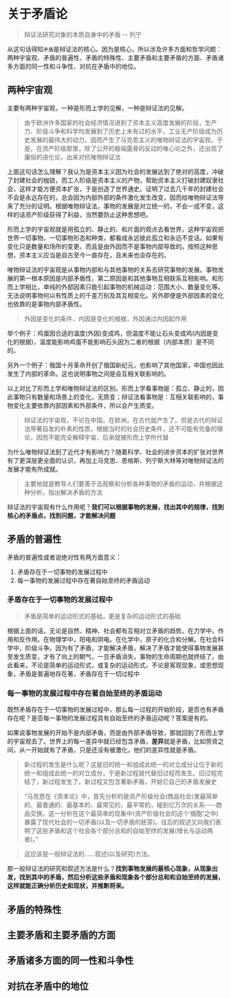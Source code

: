 # 关于矛盾论


> 辩证法研究对象的本质自身中的矛盾 -- 列宁

从这句话得知`矛盾`是辩证法的核心。因为是核心，所以涉及许多方面和哲学问题：两种宇宙观、矛盾的普遍性、矛盾的特殊性、主要矛盾和主要矛盾的方面、矛盾诸多方面的同一性和斗争性、对抗在矛盾中的地位。

## 两种宇宙观
主要有两种宇宙观，一种是形而上学的见解，一种是辩证法的见解。
>由于欧洲许多国家的社会经济情况进到了资本主义高度发展的阶段，生产力、阶级斗争和科学均发展到了历史上未有过的水平，工业无产阶级成为历史发展的最伟大的动力，因而产生了马克思主义的唯物辩证法的宇宙观。于是，在资产阶级那里，除了公开的极端露骨的反动的唯心论之外，还出现了庸俗的进化论，出来对抗唯物辩证法

上面这句话怎么理解？我认为是资本主义因为社会的发展达到了绝对的高度，冲破了封建社会的枷锁，而工人阶级是资本主义的产物，帮助资本主义打破封建奴隶社会，这样才能方便资本扩张，于是创造了世界通史。证明了过去几千年的封建社会不会是永远存在的，总会因为内部外部的条件激化发生改变，因而给唯物辩证法带来了充分的证明。根据唯物辩证法，事物的发展是对立统一的，不会一成不变，这样的话资产阶级获得了利益，当然要防止这种思想吧。

形而上学的宇宙观就是用孤立的、静止的、和片面的观点去看世界，这种宇宙观把世界一切事物，一切事物形态和种类，都看成永远彼此孤立和永远不变话。如果有变化只是数量和场所的变更。而且是由外因而不是事物内部导致的。按照这种思想，资本主义应当是自古至今一直存在，且未来也会存在的。

唯物辩证法的宇宙观是从事物内部和与其他事物的关系去研究事物的发展。事物发展的第一根本原因是内部矛盾性，第二原因是和其他事物互相联系互相影响。和形而上学相比，单纯的外部因素只能引起事物的机械运动：范围大小、数量变化等。无法说明事物何以有性质上的千差万别及其互相变化。另外即便是外部因素的变化也依靠的是事物内部矛盾性。
> 外因是变化的条件，内因是变化的根据，外因通过内因起作用

举个例子：鸡蛋因合适的温度(外因)变成鸡，但温度不能让石头变成鸡(内因是变化的根据)，温度能影响鸡蛋不能影响石头因为二者的根据（内部本质）是不同的。

另外一个例子：俄国十月革命开创了俄国新纪元，也影响了其他国家，中国也因此发生了内部的革命。这也说明事物之间是会互相关联影响的。

以上对比了形而上学和唯物辩证法的区别。形而上学看事物是：孤立、静止的，因此事物只有数量和场景上的变化，无质变；辩证法看事物是：互相关联影响的，事物变化主要依靠内部因素和外部条件，所以会产生质变。

> 辩证法的宇宙观，不论在中国，在欧洲，在古代就产生了。但是古代的辩证法带著自发的朴素的性质，根据当时的社会历史条件，还不可能有完备的理论，因而不能完全解释宇宙，后来就被形而上学所代替

为什么唯物辩证法到了近代才有影响力？随着科学、社会的进步资本的扩张对世界有了更深层更全面的认识，再加上马克思、恩格斯、列宁斯大林等对唯物辩证法的发展才能有所成就。

> 主要地就是教导人们要善于去观察和分析各种事物的矛盾的运动，并根据这种分析，指出解决矛盾的方法

辩证法的宇宙观有什么作用呢？**我们可以根据事物的发展，找出其中的规律，找到核心的矛盾点，找到问题，才能解决问题**

## 矛盾的普遍性
矛盾的普遍性或者说绝对性有两方面意义：
1. 矛盾存在于一切事物的发展过程中
2. 每一事物的发展过程中存在著自始至终的矛盾运动

### 矛盾存在于一切事物的发展过程中
> 矛盾是简单的运动形式的基础，更是复杂的运动形式的基础

根据上面的话，无论是自然、精神、社会都有互相对立矛盾的趋势。在力学中，作用和反作用。在物理学中，阳电和阴电。在化学中，原子的化合和分解。在社会科学中，阶级斗争。因为有了矛盾，才能解决矛盾，解决了矛盾才能使得事物发展甚至发生质变，才有了向上的朝气，一旦矛盾消失，事物的生命周期也就终结了。由此看来，不论是简单的运动形式，或复杂的运动形式，不论是客观现象，或思想现象，矛盾是普遍地存在著，矛盾存在于一切过程中

### 每一事物的发展过程中存在著自始至终的矛盾运动
既然矛盾存在于一切事物的发展过程中，那么每一过程的开始阶段，是否也有矛盾存在呢？是否每一事物的发展过程具有自始至终的矛盾运动呢？答案是有的。

如果说事物发展的开始不是内部矛盾，而是由外部矛盾导致，那就回到了形而上学的宇宙观去了。世界上的每一差异中就已经包含矛盾，**差异**就是矛盾，比如劳资之间，从一开始就有了矛盾，只是还没有被激化，他们的差异性就是矛盾。

> 新过程的发生是什么呢？这是旧的统一和组成此统一的对立成分让位于新的统一和组成此统一的对立成分，于是新过程就代替旧过程而发生。旧过程完结了，新过程发生了。新过程又包含著新矛盾，开始它自己的矛盾发展史

> “马克思在《资本论》中，首先分析的是资产阶级社会(商品社会)里最简单的、最普通的、最基本的、最常见的，最平常的，碰到亿万次的关系----商品交换。这一分析在这个最简单的现象中(资产阶级社会的这个‘细胞’之中)暴露了现代社会的一切矛盾(以及一切矛盾的胚芽)。往后的叙述又向我们表明了这些矛盾和这个社会各个部分总和的自始至终的发展(增长与运动两者)。”

> 这应该是一般辩证法的......叙述(以及研究)方法。

那一般辩证法的研究和叙述方法是什么？**找到事物发展的最核心现象，从现象出发，找到其中的矛盾，然后分析这些矛盾和现象各个部分总和和自始至终的发展，这样就能正确分析历史和现状，并推断将来。**

## 矛盾的特殊性

## 主要矛盾和主要矛盾的方面
## 矛盾诸多方面的同一性和斗争性
## 对抗在矛盾中的地位



